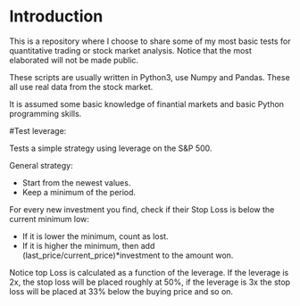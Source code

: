 # Introduction

This is a repository where I choose to share some of my most basic tests for quantitative trading or stock market analysis. Notice that the most elaborated will not be made public.

These scripts are usually written in Python3, use Numpy and Pandas.  These all use real data from the stock market.

It is assumed some basic knowledge of finantial markets and basic Python programming skills. 

#Test leverage: 

Tests a simple strategy using leverage on the S&P 500. 

General strategy:

- Start from the newest values. 
- Keep a minimum of the period. 

For every new investment you find, check if their Stop Loss is below the current minimum low:

- If it is lower the minimum, count as lost. 
- If it is higher the minimum, then add (last_price/current_price)*investment to the amount won. 

Notice top Loss is calculated as a function of the leverage. If the leverage is 2x, the stop loss will be placed roughly at 50%, if the leverage is 3x the stop loss will be placed at 33% below the buying price and so on. 